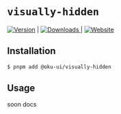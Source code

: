# `visually-hidden`

<span><a href="https://www.npmjs.com/package/@oku-ui/visually-hidden "><img src="https://img.shields.io/npm/v/@oku-ui/visually-hidden?style=flat&colorA=18181B&colorB=28CF8D" alt="Version"></a> </span> | <span> <a href="https://www.npmjs.com/package/@oku-ui/visually-hidden"> <img src="https://img.shields.io/npm/dm/@oku-ui/visually-hidden?style=flat&colorA=18181B&colorB=28CF8D" alt="Downloads"> </a> </span> | <span> <a href="https://oku-ui.com/primitives/components/visually-hidden"><img src="https://img.shields.io/badge/Open%20Documentation-18181B" alt="Website"></a> </span>

## Installation

```sh
$ pnpm add @oku-ui/visually-hidden
```

## Usage

soon docs